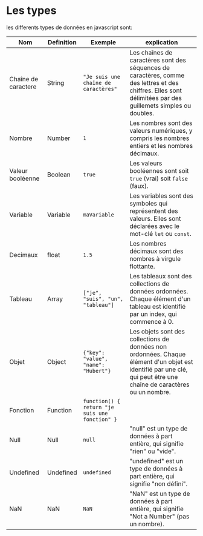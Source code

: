 # Les types
les differents types de données en javascript sont: 

Nom | Definition | Exemple | explication
 --- | --- | --- | ---
Chaîne de caractere | String | `"Je suis une chaîne de caractères"` |  Les chaînes de caractères sont des séquences de caractères, comme des lettres et des chiffres. Elles sont délimitées par des guillemets simples ou doubles.
Nombre | Number | `1` | Les nombres sont des valeurs numériques, y compris les nombres entiers et les nombres décimaux.
Valeur booléenne | Boolean | `true` | Les valeurs booléennes sont soit `true` (vrai) soit `false` (faux).
Variable | Variable | `maVariable` | Les variables sont des symboles qui représentent des valeurs. Elles sont déclarées avec le mot-clé `let` ou `const`.
Decimaux | float | `1.5` |  Les nombres décimaux sont des nombres à virgule flottante.
Tableau | Array | `["je", "suis", "un", "tableau"]` | Les tableaux sont des collections de données ordonnées. Chaque élément d'un tableau est identifié par un index, qui commence à 0. 
Objet | Object | `{"key": "value", "name": "Hubert"}` | Les objets sont des collections de données non ordonnées. Chaque élément d'un objet est identifié par une clé, qui peut être une chaîne de caractères ou un nombre.
Fonction | Function | `function() { return "je suis une fonction" }` | 
Null | Null | `null` | "null" est un type de données à part entière, qui signifie "rien" ou "vide".
Undefined | Undefined | `undefined` | "undefined" est un type de données à part entière, qui signifie "non défini".
NaN | NaN | `NaN` | "NaN" est un type de données à part entière, qui signifie "Not a Number" (pas un nombre).


